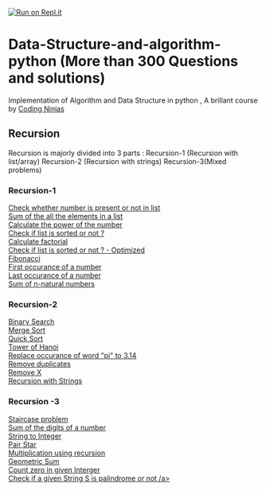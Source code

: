 [![Run on Repl.it](https://repl.it/badge/github/iamcheerag/Introduction-to-python)](https://repl.it/github/iamcheerag/Introduction-to-python)

# Data-Structure-and-algorithm-python (More than 300 Questions and solutions)
Implementation of Algorithm and Data Structure in python , A brillant course by <a href="https://classroom.codingninjas.com/app/invite/NWUYP">Coding Ninjas</a>
<h2> Recursion</h2>
</h2>Recursion is majorly divided into 3 parts : Recursion-1 (Recursion with list/array) Recursion-2 (Recursion with strings)
Recursion-3(Mixed problems)</h2>

<h3>Recursion-1</h3>
<a href="https://github.com/iamcheerag/Data-Structure-and-algorithm-python/blob/master/Recursion-1/Check%20number%20in%20array.py">Check whether number is present or not in list</a>
<br/>
<a href="https://github.com/iamcheerag/Data-Structure-and-algorithm-python/blob/master/Recursion-1/Sum%20of%20array.py">Sum of the all the elements in a list </a>
<br/>
<a href = "https://github.com/iamcheerag/Data-Structure-and-algorithm-python/blob/master/Recursion-1/calculate%20power.py">Calculate the power of the number</a>
<br/>
<a href = "https://github.com/iamcheerag/Data-Structure-and-algorithm-python/blob/master/Recursion-1/Check%20if%20list%20sorted%20or%20not.py">Check if list is sorted or not ?</a><br/>
<a href = "https://github.com/iamcheerag/Data-Structure-and-algorithm-python/blob/master/Recursion-1/Factorial.py">Calculate factorial</a><br/>
<a href = "https://github.com/iamcheerag/Data-Structure-and-algorithm-python/blob/master/Recursion-1/check%20if%20list%20is%20sorted%20or%20not%20-2.py">Check if list is sorted or not ? - Optimized</a><br/>
<a href = "https://github.com/iamcheerag/Data-Structure-and-algorithm-python/blob/master/Recursion-1/fibonacci.py">Fibonacci</a><br/>
<a href = "https://github.com/iamcheerag/Data-Structure-and-algorithm-python/blob/master/Recursion-1/first%20index%20of%20a%20number.py">First occurance of a number</a><br/>
<a href = "https://github.com/iamcheerag/Data-Structure-and-algorithm-python/blob/master/Recursion-1/last%20index%20of%20Number.py">Last occurance of a number</a><br/>
<a href = "https://github.com/iamcheerag/Data-Structure-and-algorithm-python/tree/master/Recursion-1">Sum of n-natural numbers</a><br/>

<h3>Recursion-2</h3>
<a href="https://github.com/iamcheerag/Data-Structure-and-algorithm-python/blob/master/Recursion-2(recursion%20with%20string%20and%20sorting%20algos)/binary%20search.py">Binary Search</a><br/>
<a href="https://github.com/iamcheerag/Data-Structure-and-algorithm-python/blob/master/Recursion-2(recursion%20with%20string%20and%20sorting%20algos)/merge%20sort.py">Merge Sort</a><br/>
<a href="https://github.com/iamcheerag/Data-Structure-and-algorithm-python/blob/master/Recursion-2(recursion%20with%20string%20and%20sorting%20algos)/Quick%20sort.py">Quick Sort</a><br/>
<a href="https://github.com/iamcheerag/Data-Structure-and-algorithm-python/blob/master/Recursion-2(recursion%20with%20string%20and%20sorting%20algos)/tower%20of%20hanoi.py">Tower of Hanoi</a><br/>
<a href="https://github.com/iamcheerag/Data-Structure-and-algorithm-python/blob/master/Recursion-2(recursion%20with%20string%20and%20sorting%20algos)/replace%20pi.py">Replace occurance of word "pi" to 3.14</a><br/>
<a href="https://github.com/iamcheerag/Data-Structure-and-algorithm-python/blob/master/Recursion-2(recursion%20with%20string%20and%20sorting%20algos)/remove%20duplicated%20recursively.py">Remove duplicates</a><br/>
<a href="https://github.com/iamcheerag/Data-Structure-and-algorithm-python/blob/master/Recursion-2(recursion%20with%20string%20and%20sorting%20algos)/Remove%20X.py">Remove X</a><br/>
<a href = "https://github.com/iamcheerag/Data-Structure-and-algorithm-python/blob/master/Recursion-2(recursion%20with%20string%20and%20sorting%20algos)/Recursion%20with%20strings.py">Recursion with Strings</a><br/>

<h3> Recursion -3 </h3>
<a href = "https://github.com/iamcheerag/Data-Structure-and-algorithm-python/blob/master/Recursion%20assignment/staircase.py">Staircase problem</a><br/>
<a href = "https://github.com/iamcheerag/Data-Structure-and-algorithm-python/blob/master/Recursion%20assignment/Sum%20of%20digits%20(recursive).py">Sum of the digits of a number</a><br/>
<a href = "https://github.com/iamcheerag/Data-Structure-and-algorithm-python/blob/master/Recursion%20assignment/String%20to%20Integer.py">String to Integer</a><br/> 
<a href = "https://github.com/iamcheerag/Data-Structure-and-algorithm-python/blob/master/Recursion%20assignment/Pair%20Star.py">Pair Star</a><br/>
<a href = "https://github.com/iamcheerag/Data-Structure-and-algorithm-python/blob/master/Recursion%20assignment/Multiplication%20(recursive).py">Multiplication using recursion</a><br/>
<a href = "https://github.com/iamcheerag/Data-Structure-and-algorithm-python/blob/master/Recursion%20assignment/Geometric%20Sum.py">Geometric Sum</a><br/>
<a href = "https://github.com/iamcheerag/Data-Structure-and-algorithm-python/blob/master/Recursion%20assignment/Count%20zero.py">Count zero in given Interger</a><br/>
<a href = "https://github.com/iamcheerag/Data-Structure-and-algorithm-python/blob/master/Recursion%20assignment/Check%20Palindrome%20(recursive).py">Check if a given String S is palindrome or not /a><br/>
